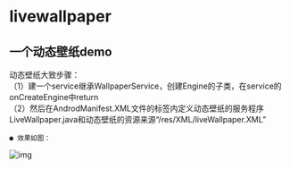 livewallpaper
==============
一个动态壁纸demo
---------------
动态壁纸大致步骤：<br>
（1）建一个service继承WallpaperService，创建Engine的子类，在service的onCreateEngine中return<br>
（2）然后在AndrodManifest.XML文件的<service>标签内定义动态壁纸的服务程序LiveWallpaper.java和动态壁纸的资源来源“/res/XML/liveWallpaper.XML”<br>

`● 效果如图：`<br>

![img](https://github.com/Mrgl1203/livewallpaper/blob/master/ezgif.com-video-to-gif.gif)

